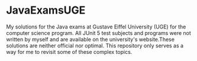 # JavaExamsUGE

My solutions for the Java exams at Gustave Eiffel University (UGE) for the computer science program. All JUnit 5 test subjects and programs were not written by myself and are available on the university's website.These solutions are neither official nor optimal. This repository only serves as a way for me to revisit some of these complex topics.
